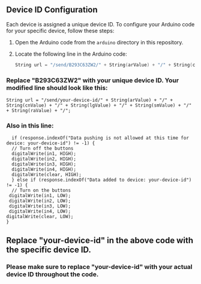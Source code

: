 ## Device ID Configuration

Each device is assigned a unique device ID. To configure your Arduino code for your specific device, follow these steps:

1. Open the Arduino code from the `arduino` directory in this repository.

2. Locate the following line in the Arduino code:

   ```cpp
   String url = "/send/B293C63ZW2/" + String(arValue) + "/" + String(cnValue) + "/" + String(lgValue) + "/" + String(smValue) + "/" + String(raValue) + "/";
### Replace "B293C63ZW2" with your unique device ID. Your modified line should look like this:
    String url = "/send/your-device-id/" + String(arValue) + "/" + String(cnValue) + "/" + String(lgValue) + "/" + String(smValue) + "/" + String(raValue) + "/";
### Also in this line:

      if (response.indexOf("Data pushing is not allowed at this time for device: your-device-id") != -1) {
      // Turn off the buttons
      digitalWrite(in1, HIGH);
      digitalWrite(in2, HIGH);
      digitalWrite(in3, HIGH);
      digitalWrite(in4, HIGH);
      digitalWrite(clear, HIGH);
      } else if (response.indexOf("Data added to device: your-device-id") != -1) {
      // Turn on the buttons
     digitalWrite(in1, LOW);
     digitalWrite(in2, LOW);
     digitalWrite(in3, LOW);
     digitalWrite(in4, LOW);
    digitalWrite(clear, LOW);
    }
## Replace "your-device-id" in the above code with the specific device ID.

### Please make sure to replace "your-device-id" with your actual device ID throughout the code.
